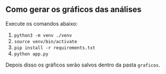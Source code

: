 ## Como gerar os gráficos das análises
Execute os comandos abaixo:
1. ```python3 -m venv ./venv```
2. ```source venv/bin/activate```
3. ```pip install -r requirements.txt```
4. ```python app.py```

Depois disso os gráficos serão salvos dentro da pasta ```graficos```.

